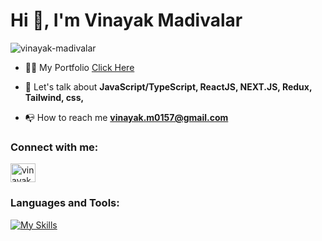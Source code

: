 # Hi 👋, I'm Vinayak Madivalar

<p align="left"> <img src="https://komarev.com/ghpvc/?username=vinayak-madivalar&label=Profile%20views&color=0e75b6&style=flat" alt="vinayak-madivalar" /> </p>
  
- 👨‍💻 My Portfolio <a href="https://vinayak-dev.vercel.app/" target="blank">Click Here</a>

- 💬 Let's talk about **JavaScript/TypeScript, ReactJS, NEXT.JS, Redux, Tailwind, css,**

- 📭 How to reach me **vinayak.m0157@gmail.com**

<h3 align="left">Connect with me:</h3>
<p align="left">

<a href="https://linkedin.com/in/vinayak-madivalar/" target="blank"><img align="center" src="https://raw.githubusercontent.com/rahuldkjain/github-profile-readme-generator/master/src/images/icons/Social/linked-in-alt.svg" alt="vinayak-madivalar/" height="30" width="40" /></a>

</p>

<h3 align="left">Languages and Tools:</h3>

[![My Skills](https://skillicons.dev/icons?i=js,ts,react,nextjs,tailwind,nodejs,redux,git,html,css)](https://skillicons.dev) 







